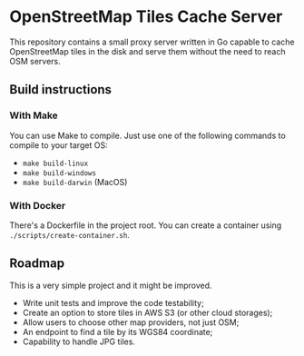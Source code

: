 # OpenStreetMap Tiles Cache Server

This repository contains a small proxy server written in Go capable to cache OpenStreetMap 
tiles in the disk and serve them without the need to reach OSM servers.

## Build instructions
### With Make

You can use Make to compile. Just use one of the following commands to compile to your target OS:

- ```make build-linux```
- ```make build-windows```
- ```make build-darwin``` (MacOS)

### With Docker

There's a Dockerfile in the project root. You can create a container using 
```./scripts/create-container.sh```.

## Roadmap

This is a very simple project and it might be improved.

- Write unit tests and improve the code testability;
- Create an option to store tiles in AWS S3 (or other cloud storages);
- Allow users to choose other map providers, not just OSM;
- An endpoint to find a tile by its WGS84 coordinate;
- Capability to handle JPG tiles.